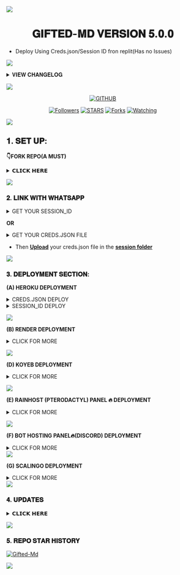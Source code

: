 <a><img src='https://i.imgur.com/LyHic3i.gif'/></a>
<h1 align="center"> 𝐆𝐈𝐅𝐓𝐄𝐃-𝐌𝐃 𝐕𝐄𝐑𝐒𝐈𝐎𝐍 𝟓.𝟎.𝟎 </h1>

- Deploy Using Creds.json/Session ID fron replit(Has no Issues)

<a><img src='https://i.imgur.com/LyHic3i.gif'/></a>

<details>
<summary>𝐕𝐈𝐄𝐖 𝐂𝐇𝐀𝐍𝐆𝐄𝐋𝐎𝐆</summary>
  
- 𝑨𝒍𝒍 𝑫𝒐𝒘𝒏𝒍𝒐𝒂𝒅𝒆𝒓𝒔 𝑭𝒊𝒙𝒆𝒅 𝒂𝒏𝒅 𝒂𝒓𝒆 𝑾𝒐𝒓𝒌𝒊𝒏𝒈🔥.
- 𝑶𝒗𝒆𝒓𝒂𝒍 𝑷𝒆𝒓𝒇𝒐𝒓𝒎𝒂𝒏𝒄𝒆 𝑰𝒎𝒑𝒓𝒐𝒗𝒆𝒎𝒆𝒏𝒕𝒔🤫.

</details>

<a><img src='https://i.imgur.com/LyHic3i.gif'/></a>

  <p align="center">
<a href="https://github.com/mouricedevs"><img title="GITHUB" src="https://img.shields.io/badge/GITHUB-GIFTED TECH-red.svg?style=for-the-badge&logo=github"></a>
<p/>
<p align="center">
<a href="https://github.com/mouricedevs?tab=followers"><img title="Followers" src="https://img.shields.io/github/followers/mouricedevs?label=Followers&style=social"></a>
<a href="https://github.com/mouricedevs/gifted/stargazers/"><img title="STARS" src="https://img.shields.io/github/stars/mouricedevs/gifted?&style=social"></a>
<a href="https://github.com/mouricedevs/gifted/network/members"><img title="Forks" src="https://img.shields.io/github/forks/mouricedevs/gifted?style=social"></a>
<a href="https://github.com/mouricedevs/gifted/watchers"><img title="Watching" src="https://img.shields.io/github/watchers/mouricedevs/gifted?label=Watching&style=social"></a>

<a><img src='https://i.imgur.com/LyHic3i.gif'/></a>
  
## 𝟏. 𝐒𝐄𝐓 𝐔𝐏:

**👇FORK REPO(A MUST)**
<details>
<summary>𝗖𝗟𝗜𝗖𝗞 𝗛𝗘𝗥𝗘</summary>
  
- This is essential for you to obtain an editable repo to **[upload](https://github.com/mouricedevs/gifted/tree/main/session)** your creds.json file

<a href="https://github.com/mouricedevs/gifted/fork"><img src="https://img.shields.io/badge/CLICK%20HERE-purple" alt="FORK GIFTED-MD" width="150"></a>
</details>

<a><img src='https://i.imgur.com/LyHic3i.gif'/></a>

### 𝟐. 𝐋𝐈𝐍𝐊 𝐖𝐈𝐓𝐇 𝐖𝐇𝐀𝐓𝐒𝐀𝐏𝐏

<details>
<summary>GET YOUR SESSION_ID</summary>
<a href="https://temp.giftedapis.us.kg/sessions"><img src="https://img.shields.io/badge/CLICK%20HERE-green" alt="Pairing Code" width="150"></a>

- Session ID must start with **Gifted~** and is 15 characters in length.
</details>

**OR**

<details>
<summary>GET YOUR CREDS.JSON FILE</summary>

<a href="https://temp.giftedapis.us.kg/sessions"><img src="https://img.shields.io/badge/CLICK%20HERE-blue" alt="Pairing Code" width="150"></a>

</details>

- Then **[Upload](https://github.com/mouricedevs/gifted/tree/main/session)** your creds.json file in the **[session folder](https://github.com/mouricedevs/gifted/tree/main/session)**

<a><img src='https://i.imgur.com/LyHic3i.gif'/></a>

### 𝟑. 𝐃𝐄𝐏𝐋𝐎𝐘𝐌𝐄𝐍𝐓 𝐒𝐄𝐂𝐓𝐈𝐎𝐍:
**(A) HEROKU DEPLOYMENT**

<details>
<summary>CREDS.JSON DEPLOY</summary>
  
- After you've **[uploaded your creds.json](https://github.com/mouricedevs/gifted/tree/main/session),** create a new heroku app, link your github, connect the repo you've uploaded your session file then click on deploy.

<a href="https://signup.heroku.com/login"><img src="https://img.shields.io/badge/HEROKU%20SIGNUP-purple" alt="Heroku Login" width="150"></a>

<a href="https://youtu.be/3NpmjBUUBUc"><img src="https://img.shields.io/badge/WATCH%20TUTORIAL-white" alt="Youtube Tutorial" width="150"></a>
  
```
https://dashboard.heroku.com/new?template=https://github.com/mouricedevs/gifted
```

</details>

<details>
<summary>SESSION_ID DEPLOY</summary>
<a href="https://signup.heroku.com/login"><img src="https://img.shields.io/badge/HEROKU%20SIGNUP-white" alt="Pairing Code" width="150"></a>
  
<a href="https://temp.giftedapis.us.kg/auth"><img src="https://img.shields.io/badge/DEPLOY%20NOW-red" alt="Pairing Code" width="150"></a>
</details>

  
<a><img src='https://i.imgur.com/LyHic3i.gif'/></a>

**(B) RENDER DEPLOYMENT**
<details>
<summary>CLICK FOR MORE</summary>
<a href="https://dashboard.render.com/signup"><img src="https://img.shields.io/badge/RENDER%20SIGNUP-green" alt="Render" width="150"></a>

<a href="https://youtu.be/TVu8CQPPliM?feature=shared"><img src="https://img.shields.io/badge/WATCH%20TUTORIAL-red" alt="Render Tutorial" width="150"></a>
</details>

<a><img src='https://i.imgur.com/LyHic3i.gif'/></a>

**(D) KOYEB DEPLOYMENT**
<details>
<summary>CLICK FOR MORE</summary>
<a href="https://app.koyeb.com/auth/signup"><img src="https://img.shields.io/badge/KOYEB%20SIGNUP-purple" alt="Koyeb" width="150"></a>

<a href="https://app.koyeb.com/services/deploy/?type=git&repository=github.com%2Fmouricedevs%2Fgifted&branch=main&name=gifted-md&builder=dockerfile&env%5BAUTO_BLOCK=false%5D=&env%5BSESSION_ID%5D=your%20sessionid%20here&env%5BMODE%5D=private&env=%5BAUTO_READ%5D%3Dfalse&env%5BAUTO_READ_STATUS%5D=true"><img src="https://img.shields.io/badge/DEPLOY%20NOW-black" alt="Koyeb Tutorial" width="150"></a>
</details>

<a><img src='https://i.imgur.com/LyHic3i.gif'/></a>

**(E) RAINHOST (PTERODACTYL) PANEL 🔥 DEPLOYMENT**
<details>
<summary>CLICK FOR MORE</summary>
<a href="https://dash.rainxzet.com"><img src="https://img.shields.io/badge/RAINHOST%20SIGNUP-green" alt="Rainhost" width="150"></a>
<a href="https://github.com/mouricedevs/gifted/archive/refs/heads/main.zip"><img src="https://img.shields.io/badge/DOWNLOAD%20FILES-yellow" alt="Rainhost Files" width="150"></a>
<a href="https://youtu.be/8YpaGQQN_x4"><img src="https://img.shields.io/badge/WATCH%20TUTORIAL-white" alt="Rainhost Tutorial" width="150"></a>
</details>

<a><img src='https://i.imgur.com/LyHic3i.gif'/></a>

**(F) BOT HOSTING PANEL🔥(DISCORD) DEPLOYMENT**
<details>
<summary>CLICK FOR MORE</summary>
<a href="https://github.com/mouricedevs/gifted/archive/refs/heads/main.zip"><img src="https://img.shields.io/badge/DOWNLOAD%20FILES-yellow" alt="Rainhost Files" width="150"></a>
  
<a href="https://bot-hosting.net/?aff=1259151615210819614"><img src="https://img.shields.io/badge/SIGNUP%20&%20DEPLOY-gold" alt="Scalingo Deploy" width="150"></a>
</details

<a><img src='https://i.imgur.com/LyHic3i.gif'/></a>

**(G) SCALINGO DEPLOYMENT**
<details>
<summary>CLICK FOR MORE</summary>
<a href="https://scalingo.com/"><img src="https://img.shields.io/badge/SIGNUP%20&%20DEPLOY-gold" alt="Scalingo Deploy" width="150"></a>
</details

<a><img src='https://i.imgur.com/LyHic3i.gif'/></a>


### 𝟒. 𝐔𝐏𝐃𝐀𝐓𝐄𝐒 

<details>
<summary>𝗖𝗟𝗜𝗖𝗞 𝗛𝗘𝗥𝗘</summary>
  
- **[CONTACT SUPPORT](https://temp.giftedapis.us.kg/contact) For More Info**
- **Join [WHATSAPP CHANNEL](https://whatsapp.com/channel/0029VaYauR9ISTkHTj4xvi1l) for Daily Updates.**
- **Check out my [TELEGRAM BOT MD](https://github.com/mouricedevs/telegram-bot) Project.**
</details>

<a><img src='https://i.imgur.com/LyHic3i.gif'/></a>

### 𝟓. 𝐑𝐄𝐏𝐎 𝐒𝐓𝐀𝐑 𝐇𝐈𝐒𝐓𝐎𝐑𝐘 

[![Gifted-Md](https://api.star-history.com/svg?repos=mouricedevs/gifted&type=Timeline)](#)

<a><img src='https://i.imgur.com/LyHic3i.gif'/></a>

